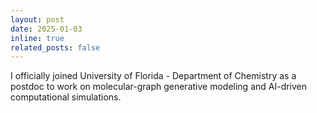 ```yaml
---
layout: post
date: 2025-01-03
inline: true
related_posts: false
---
```


I officially joined University of Florida - Department of Chemistry as a postdoc to work on molecular-graph generative modeling and AI-driven computational simulations.